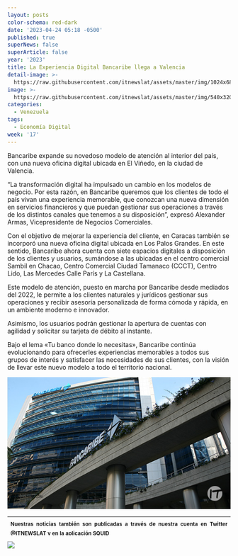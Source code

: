 ```yaml
---
layout: posts
color-schema: red-dark
date: '2023-04-24 05:18 -0500'
published: true
superNews: false
superArticle: false
year: '2023'
title: La Experiencia Digital Bancaribe llega a Valencia
detail-image: >-
  https://raw.githubusercontent.com/itnewslat/assets/master/img/1024x680/Bancaribe-g.jpg
image: >-
  https://raw.githubusercontent.com/itnewslat/assets/master/img/540x320/Bancaribe-p.jpg
categories:
  - Venezuela
tags:
  - Economía Digital
week: '17'
---
```

Bancaribe expande su novedoso modelo de atención al interior del país, con una nueva oficina digital ubicada en El Viñedo, en la ciudad de Valencia.

“La transformación digital ha impulsado un cambio en los modelos de negocio. Por esta razón, en Bancaribe queremos que los clientes de todo el país vivan una experiencia memorable, que conozcan una nueva dimensión en servicios financieros y que puedan gestionar sus operaciones a través de los distintos canales que tenemos a su disposición”, expresó Alexander Armas, Vicepresidente de Negocios Comerciales.

Con el objetivo de mejorar la experiencia del cliente, en Caracas también se incorporó una nueva oficina digital ubicada en Los Palos Grandes. En este sentido, Bancaribe ahora cuenta con siete espacios digitales a disposición de los clientes y usuarios, sumándose a las ubicadas en el centro comercial Sambil en Chacao, Centro Comercial Ciudad Tamanaco (CCCT), Centro Lido, Las Mercedes Calle París y La Castellana.

Este modelo de atención, puesto en marcha por Bancaribe desde mediados del 2022, le permite a los clientes naturales y jurídicos gestionar sus operaciones y recibir asesoría personalizada de forma cómoda y rápida, en un ambiente moderno e innovador.

Asimismo, los usuarios podrán gestionar la apertura de cuentas con agilidad y solicitar su tarjeta de débito al instante.

Bajo el lema «Tu banco donde lo necesitas», Bancaribe continúa evolucionando para ofrecerles experiencias memorables a todos sus grupos de interés y satisfacer las necesidades de sus clientes, con la visión de llevar este nuevo modelo a todo el territorio nacional.

![](https://raw.githubusercontent.com/itnewslat/assets/master/img/540x320/Bancaribe-p.jpg)

<table style="height: 42px;" width="569">
<tbody>
<tr>
<td style="text-align: justify;"><sub><strong>Nuestras noticias también son publicadas a través de nuestra cuenta en Twitter <a href="https://twitter.com/itnewslat?lang=es">@ITNEWSLAT</a> y en la aplicación <a href="https://squidapp.co/en/">SQUID</a></strong></sub></td>
</tr>
</tbody>
</table>
<img src="https://tracker.metricool.com/c3po.jpg?hash=56f88a41e39ab42c063cc51676587a04"/>